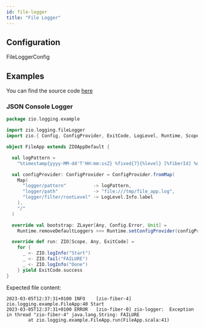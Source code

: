 ```yaml
---
id: file-logger
title: "File Logger"
---
```


## Configuration

FileLoggerConfig


## Examples

You can find the source code [here](https://github.com/zio/zio-logging/tree/master/examples)

### JSON Console Logger 

[//]: # (TODO: make snippet type-checked using mdoc)

```scala
package zio.logging.example

import zio.logging.fileLogger
import zio.{ Config, ConfigProvider, ExitCode, LogLevel, Runtime, Scope, ZIO, ZIOAppDefault, ZLayer }

object FileApp extends ZIOAppDefault {

  val logPattern =
    "%timestamp{yyyy-MM-dd'T'HH:mm:ssZ} %fixed{7}{%level} [%fiberId] %name:%line %message %cause"

  val configProvider: ConfigProvider = ConfigProvider.fromMap(
    Map(
      "logger/pattern"          -> logPattern,
      "logger/path"             -> "file:///tmp/file_app.log",
      "logger/filter/rootLevel" -> LogLevel.Info.label
    ),
    "/"
  )

  override val bootstrap: ZLayer[Any, Config.Error, Unit] =
    Runtime.removeDefaultLoggers >>> Runtime.setConfigProvider(configProvider) >>> fileLogger()

  override def run: ZIO[Scope, Any, ExitCode] =
    for {
      _ <- ZIO.logInfo("Start")
      _ <- ZIO.fail("FAILURE")
      _ <- ZIO.logInfo("Done")
    } yield ExitCode.success
}

```

Expected file content:

```
2023-03-05T12:37:31+0100 INFO    [zio-fiber-4] zio.logging.example.FileApp:40 Start
2023-03-05T12:37:31+0100 ERROR   [zio-fiber-0] zio-logger:  Exception in thread "zio-fiber-4" java.lang.String: FAILURE
        at zio.logging.example.FileApp.run(FileApp.scala:41)
```
